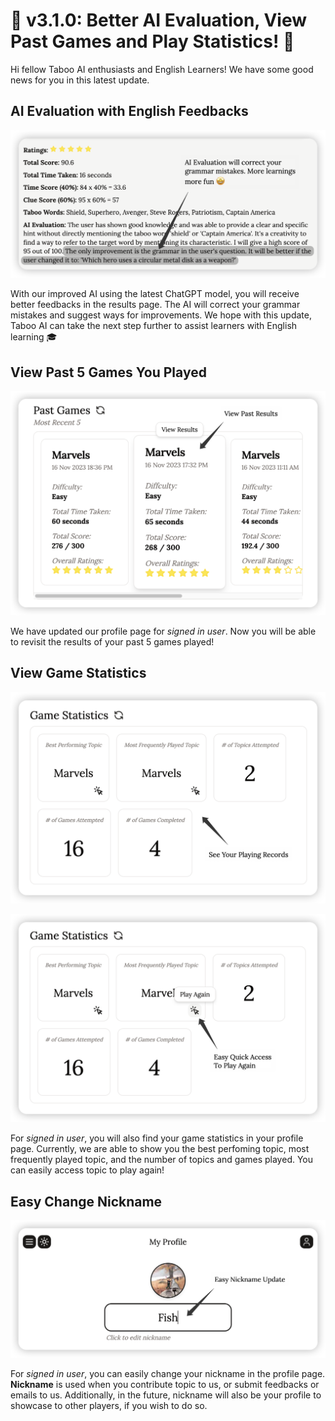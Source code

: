 # 🚀 v3.1.0: Better AI Evaluation, View Past Games and Play Statistics! 🚀

Hi fellow Taboo AI enthusiasts and English Learners! We have some good news for you in this latest update.

## AI Evaluation with English Feedbacks

![5](https://github.com/xmliszt/resources/blob/9ae3ae03bec144c4cd9c63793e428087f3f6bd79/taboo-ai/images/v300/v3-1-0-5.png?raw=true)

With our improved AI using the latest ChatGPT model, you will receive better feedbacks in the results page. The AI will correct your grammar mistakes and suggest ways for improvements. We hope with this update, Taboo AI can take the next step further to assist learners with English learning 🎓

## View Past 5 Games You Played 

![2](https://github.com/xmliszt/resources/blob/9ae3ae03bec144c4cd9c63793e428087f3f6bd79/taboo-ai/images/v300/v3-1-0-2.png?raw=true)

We have updated our profile page for _signed in user_. Now you will be able to revisit the results of your past 5 games played!

## View Game Statistics

![3](https://github.com/xmliszt/resources/blob/9ae3ae03bec144c4cd9c63793e428087f3f6bd79/taboo-ai/images/v300/v3-1-0-3.png?raw=true)

![4](https://github.com/xmliszt/resources/blob/9ae3ae03bec144c4cd9c63793e428087f3f6bd79/taboo-ai/images/v300/v3-1-0-4.png?raw=true)

For _signed in user_, you will also find your game statistics in your profile page. Currently, we are able to show you the best perfoming topic, most frequently played topic, and the number of topics and games played. You can easily access topic to play again!

## Easy Change Nickname

![1](https://github.com/xmliszt/resources/blob/9ae3ae03bec144c4cd9c63793e428087f3f6bd79/taboo-ai/images/v300/v3-1-0-1.png?raw=true)

For _signed in user_, you can easily change your nickname in the profile page. **Nickname** is used when you contribute topic to us, or submit feedbacks or emails to us. Additionally, in the future, nickname will also be your profile to showcase to other players, if you wish to do so.